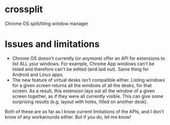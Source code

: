 # crossplit

Chrome OS split/tiling window manager

# Issues and limitations

- Chrome OS doesn't currently (or anymore) offer an API for extensions to list
  ALL your windows. For example, Chrome App windows can't be listed and
  therefore can't be edited (and laid out). Same thing for Android and Linux
  apps.
- The new feature of virtual desks isn't compatible either. Listing windows for
  a given screen returns all the windows of all the desks, for that screen.
  As a result, this extension lays out all the window of a given screen
  together, as if they were all currently visible. This can give some
  surprising results (e.g. layout with holes, filled on another desk).

Both of these are as far as I know current limitations of the APIs, and I don't
know of any workarounds either. But if you do, let me know!
